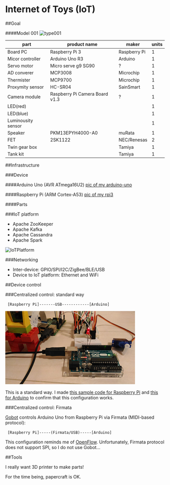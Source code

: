 # Internet of Toys (IoT)

##Goal

####Model 001
![type001](https://docs.google.com/drawings/d/1EXrgaz9V5ETb_SwbJseOQWrdF1Rf3bmqhidnRHBVv6E/pub?w=960&h=600)

|part              |product name                   |maker        |units    |
|------------------|-------------------------------|-------------|---------|
|Board PC          |Raspberry Pi 3                 |Raspberry Pi |1        |
|Micor controller  |Arduino Uno R3                 |Arduino      |1        |
|Servo motor       |Micro serve g9 SG90            |?            |1        |
|AD converer       |MCP3008                        |Microchip    |1        |
|Thermister        |MCP9700                        |Microchip    |1        |
|Proxymity sensor  |HC-SR04                        |SainSmart    |1        |
|Camera module     |Raspberry Pi Camera Board v1.3 |?            |1        |
|LED(red)          |                               |             |1        |
|LED(blue)         |                               |             |1        |
|Luminousity sensor|                               |             |1        |
|Speaker           |PKM13EPYH4000-A0               |muRata       |1        |
|FET               |2SK1122                        |NEC/Renesas  |2        |
|Twin gear box     |                               |Tamiya       |1        |
|Tank kit          |                               |Tamiya       |1        |

##Infrastructure

###Device

####Arduino Uno (AVR ATmega16U2)
[pic of my arduino-uno](./doc/arduino-uno.png)

####Raspberry Pi (ARM Cortex-A53)
[pic of my rpi3](./doc/rpi3.png)

####Parts

###IoT platform

- Apache ZooKeeper
- Apache Kafka
- Apache Cassandra
- Apache Spark

![IoTPlatform](https://docs.google.com/drawings/d/14bmvJhQgG_oQu2N0SiiUWonsNiNL7f1yPZ_jepIAEMU/pub?w=960&h=411)

###Networking

- Inter-device: GPIO/SPI/I2C/ZigBee/BLE/USB
- Device to IoT platform: Ethernet and WiFi

##Device control

###Centralized control: standard way

```
 [Raspberry Pi]-------USB------------[Arduino]
```

![arduino-rpi](./doc/arduino-rpi.png)

This is a standard way. I made [this sample code for Raspberry Pi](./misc/arduino/serial.go) and [this for Arduino](./misc/arduino/sketch_led_blink.ino) to confirm that this configuration works.

###Centralized control: Firmata

[Gobot](https://gobot.io/) controls Arduino Uno from Raspberry Pi via Firmata (MIDI-based protocol):

```
 [Raspberry Pi]-----(Firmata/USB)-----[Arduino]

```

This configuration reminds me of [OpenFlow](https://en.wikipedia.org/wiki/OpenFlow). Unfortunately, Firmata protocol does not support SPI, so I do not use Gobot...

##Tools

I really want 3D printer to make parts!

For the time being, papercraft is OK.
